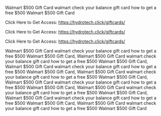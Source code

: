 Walmart $500 Gift Card walmart check your balance gift card how to get a free $500 Walmart $500 Gift Card

Click Here to Get Access: https://hydrotech.click/giftcards/

Click Here to Get Access: https://hydrotech.click/giftcards/

Click Here to Get Access: https://hydrotech.click/giftcards/

Walmart $500 Gift Card walmart check your balance gift card how to get a free $500 Walmart $500 Gift Card, Walmart $500 Gift Card walmart check your balance gift card how to get a free $500 Walmart $500 Gift Card, Walmart $500 Gift Card walmart check your balance gift card how to get a free $500 Walmart $500 Gift Card, Walmart $500 Gift Card walmart check your balance gift card how to get a free $500 Walmart $500 Gift Card, Walmart $500 Gift Card walmart check your balance gift card how to get a free $500 Walmart $500 Gift Card, Walmart $500 Gift Card walmart check your balance gift card how to get a free $500 Walmart $500 Gift Card, Walmart $500 Gift Card walmart check your balance gift card how to get a free $500 Walmart $500 Gift Card, Walmart $500 Gift Card walmart check your balance gift card how to get a free $500 Walmart $500 Gift Card
